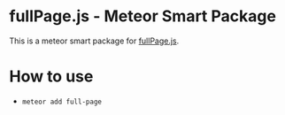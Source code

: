 # fullPage.js - Meteor Smart Package
This is a meteor smart package for [fullPage.js](http://alvarotrigo.com/fullPage/).

# How to use
- `meteor add full-page`

